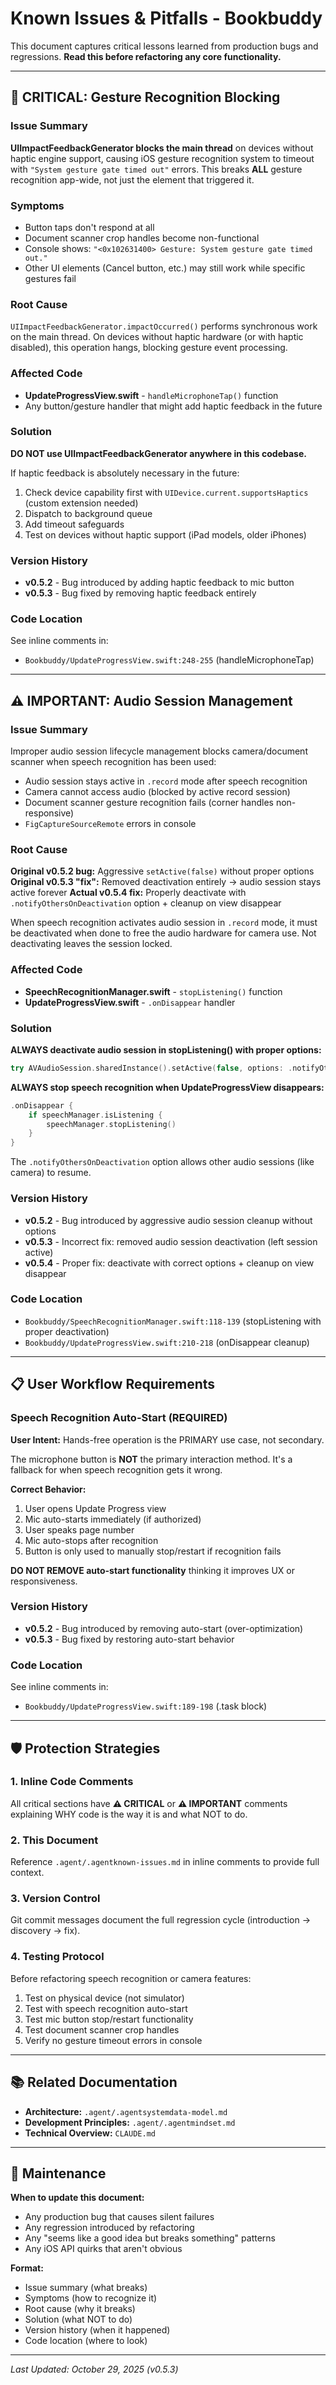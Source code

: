 # Known Issues & Pitfalls - Bookbuddy

This document captures critical lessons learned from production bugs and regressions. **Read this before refactoring any core functionality.**

---

## 🚨 CRITICAL: Gesture Recognition Blocking

### Issue Summary
**UIImpactFeedbackGenerator blocks the main thread** on devices without haptic engine support, causing iOS gesture recognition system to timeout with `"System gesture gate timed out"` errors. This breaks **ALL** gesture recognition app-wide, not just the element that triggered it.

### Symptoms
- Button taps don't respond at all
- Document scanner crop handles become non-functional
- Console shows: `"<0x102631400> Gesture: System gesture gate timed out."`
- Other UI elements (Cancel button, etc.) may still work while specific gestures fail

### Root Cause
`UIImpactFeedbackGenerator.impactOccurred()` performs synchronous work on the main thread. On devices without haptic hardware (or with haptic disabled), this operation hangs, blocking gesture event processing.

### Affected Code
- **UpdateProgressView.swift** - `handleMicrophoneTap()` function
- Any button/gesture handler that might add haptic feedback in the future

### Solution
**DO NOT use UIImpactFeedbackGenerator anywhere in this codebase.**

If haptic feedback is absolutely necessary in the future:
1. Check device capability first with `UIDevice.current.supportsHaptics` (custom extension needed)
2. Dispatch to background queue
3. Add timeout safeguards
4. Test on devices without haptic support (iPad models, older iPhones)

### Version History
- **v0.5.2** - Bug introduced by adding haptic feedback to mic button
- **v0.5.3** - Bug fixed by removing haptic feedback entirely

### Code Location
See inline comments in:
- `Bookbuddy/UpdateProgressView.swift:248-255` (handleMicrophoneTap)

---

## ⚠️ IMPORTANT: Audio Session Management

### Issue Summary
Improper audio session lifecycle management blocks camera/document scanner when speech recognition has been used:
- Audio session stays active in `.record` mode after speech recognition
- Camera cannot access audio (blocked by active record session)
- Document scanner gesture recognition fails (corner handles non-responsive)
- `FigCaptureSourceRemote` errors in console

### Root Cause
**Original v0.5.2 bug:** Aggressive `setActive(false)` without proper options
**Original v0.5.3 "fix":** Removed deactivation entirely → audio session stays active forever
**Actual v0.5.4 fix:** Properly deactivate with `.notifyOthersOnDeactivation` option + cleanup on view disappear

When speech recognition activates audio session in `.record` mode, it must be deactivated when done to free the audio hardware for camera use. Not deactivating leaves the session locked.

### Affected Code
- **SpeechRecognitionManager.swift** - `stopListening()` function
- **UpdateProgressView.swift** - `.onDisappear` handler

### Solution
**ALWAYS deactivate audio session in stopListening() with proper options:**
```swift
try AVAudioSession.sharedInstance().setActive(false, options: .notifyOthersOnDeactivation)
```

**ALWAYS stop speech recognition when UpdateProgressView disappears:**
```swift
.onDisappear {
    if speechManager.isListening {
        speechManager.stopListening()
    }
}
```

The `.notifyOthersOnDeactivation` option allows other audio sessions (like camera) to resume.

### Version History
- **v0.5.2** - Bug introduced by aggressive audio session cleanup without options
- **v0.5.3** - Incorrect fix: removed audio session deactivation (left session active)
- **v0.5.4** - Proper fix: deactivate with correct options + cleanup on view disappear

### Code Location
- `Bookbuddy/SpeechRecognitionManager.swift:118-139` (stopListening with proper deactivation)
- `Bookbuddy/UpdateProgressView.swift:210-218` (onDisappear cleanup)

---

## 📋 User Workflow Requirements

### Speech Recognition Auto-Start (REQUIRED)

**User Intent:** Hands-free operation is the PRIMARY use case, not secondary.

The microphone button is **NOT** the primary interaction method. It's a fallback for when speech recognition gets it wrong.

**Correct Behavior:**
1. User opens Update Progress view
2. Mic auto-starts immediately (if authorized)
3. User speaks page number
4. Mic auto-stops after recognition
5. Button is only used to manually stop/restart if recognition fails

**DO NOT REMOVE auto-start functionality** thinking it improves UX or responsiveness.

### Version History
- **v0.5.2** - Bug introduced by removing auto-start (over-optimization)
- **v0.5.3** - Bug fixed by restoring auto-start behavior

### Code Location
See inline comments in:
- `Bookbuddy/UpdateProgressView.swift:189-198` (.task block)

---

## 🛡️ Protection Strategies

### 1. Inline Code Comments
All critical sections have **⚠️ CRITICAL** or **⚠️ IMPORTANT** comments explaining WHY code is the way it is and what NOT to do.

### 2. This Document
Reference `.agent/.agentknown-issues.md` in inline comments to provide full context.

### 3. Version Control
Git commit messages document the full regression cycle (introduction → discovery → fix).

### 4. Testing Protocol
Before refactoring speech recognition or camera features:
1. Test on physical device (not simulator)
2. Test with speech recognition auto-start
3. Test mic button stop/restart functionality
4. Test document scanner crop handles
5. Verify no gesture timeout errors in console

---

## 📚 Related Documentation

- **Architecture:** `.agent/.agentsystemdata-model.md`
- **Development Principles:** `.agent/.agentmindset.md`
- **Technical Overview:** `CLAUDE.md`

---

## 🔄 Maintenance

**When to update this document:**
- Any production bug that causes silent failures
- Any regression introduced by refactoring
- Any "seems like a good idea but breaks something" patterns
- Any iOS API quirks that aren't obvious

**Format:**
- Issue summary (what breaks)
- Symptoms (how to recognize it)
- Root cause (why it breaks)
- Solution (what NOT to do)
- Version history (when it happened)
- Code location (where to look)

---

*Last Updated: October 29, 2025 (v0.5.3)*
